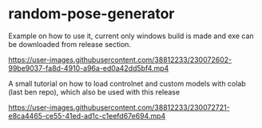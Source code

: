 # random-pose-generator


Example on how to use it, current only windows build is made and exe can be downloaded from release section.

https://user-images.githubusercontent.com/38812233/230072602-99be9037-fa8d-4910-a96a-ed0a42dd5bf4.mp4


A small tutorial on how to load controlnet and custom models with colab (last ben repo), which also be used with this release

https://user-images.githubusercontent.com/38812233/230072721-e8ca4465-ce55-41ed-ad1c-c1eefd67e694.mp4

